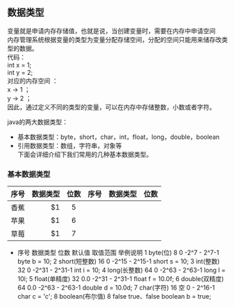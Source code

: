 
## 数据类型  
变量就是申请内存存储值，也就是说，当创建变量时，需要在内存中申请空间   
内存管理系统根据变量的类型为变量分配存储空间，分配的空间只能用来储存改类型的数据。  
代码：  
int x = 1;  
int y = 2;  
对应的内存空间 ：  
x → 1 ；   
y → 2 ；  
因此，通过定义不同的类型的变量，可以在内存中存储整数，小数或者字符。  

java的两大数据类型：
* 基本数据类型：byte，short，char，int，float，long，double，boolean
* 引用数据类型：数组，字符串，对象等    
下面会详细介绍下我们常用的几种基本数据类型。  
### 基本数据类型   
| 序号        | 数据类型    |  位数  |  序号        | 数据类型    |  位数  | 
| --------   | -----:  | :----: |  --------   | -----:  | :----: | 
| 香蕉        | $1      |   5    |
| 苹果        | $1      |   6    |
| 草莓        | $1      |   7    |

* 序号
数据类型
位数
默认值
取值范围
举例说明
1	byte(位)	8	0	 -2^7 - 2^7-1	byte b = 10;
2	short(短整数)	16	0	-2^15 - 2^15-1	short s = 10;
3	int(整数)	32	0	-2^31 - 2^31-1	int i = 10;
4	long(长整数)	64	0	-2^63 - 2^63-1	long l = 10l;
5	float(单精度)	32	0.0	-2^31 - 2^31-1	float f = 10.0f;
6	double(双精度)	64	0.0	-2^63 - 2^63-1	double d = 10.0d;
7	char(字符)	16	空	0 - 2^16-1	char c = 'c';
8	boolean(布尔值)	8	false	true、false	boolean b = true;

